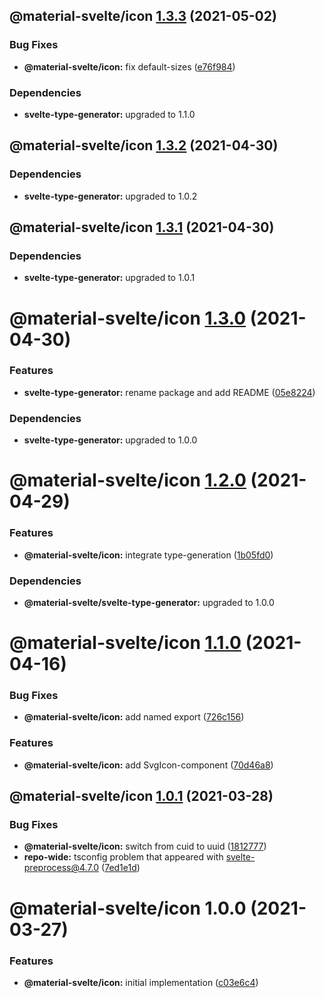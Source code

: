 ## @material-svelte/icon [1.3.3](https://github.com/material-svelte/material-svelte/compare/@material-svelte/icon@1.3.2...@material-svelte/icon@1.3.3) (2021-05-02)


### Bug Fixes

* **@material-svelte/icon:** fix default-sizes ([e76f984](https://github.com/material-svelte/material-svelte/commit/e76f984293aa1e27ae5b86b388bed096e1571449))





### Dependencies

* **svelte-type-generator:** upgraded to 1.1.0

## @material-svelte/icon [1.3.2](https://github.com/material-svelte/material-svelte/compare/@material-svelte/icon@1.3.1...@material-svelte/icon@1.3.2) (2021-04-30)





### Dependencies

* **svelte-type-generator:** upgraded to 1.0.2

## @material-svelte/icon [1.3.1](https://github.com/material-svelte/material-svelte/compare/@material-svelte/icon@1.3.0...@material-svelte/icon@1.3.1) (2021-04-30)





### Dependencies

* **svelte-type-generator:** upgraded to 1.0.1

# @material-svelte/icon [1.3.0](https://github.com/material-svelte/material-svelte/compare/@material-svelte/icon@1.2.0...@material-svelte/icon@1.3.0) (2021-04-30)


### Features

* **svelte-type-generator:** rename package and add README ([05e8224](https://github.com/material-svelte/material-svelte/commit/05e8224fa6b1d6ec93c6b82ccf1bf0af3f2dc042))





### Dependencies

* **svelte-type-generator:** upgraded to 1.0.0

# @material-svelte/icon [1.2.0](https://github.com/material-svelte/material-svelte/compare/@material-svelte/icon@1.1.0...@material-svelte/icon@1.2.0) (2021-04-29)


### Features

* **@material-svelte/icon:** integrate type-generation ([1b05fd0](https://github.com/material-svelte/material-svelte/commit/1b05fd086c9ac535bccd96bb9826079f870fc50b))





### Dependencies

* **@material-svelte/svelte-type-generator:** upgraded to 1.0.0

# @material-svelte/icon [1.1.0](https://github.com/material-svelte/material-svelte/compare/@material-svelte/icon@1.0.1...@material-svelte/icon@1.1.0) (2021-04-16)


### Bug Fixes

* **@material-svelte/icon:** add named export ([726c156](https://github.com/material-svelte/material-svelte/commit/726c156c9ce611e18c93a501d4269cf5e07d202f))


### Features

* **@material-svelte/icon:** add SvgIcon-component ([70d46a8](https://github.com/material-svelte/material-svelte/commit/70d46a82473089322ca9619bea09b0b68ad9db31))

## @material-svelte/icon [1.0.1](https://github.com/material-svelte/material-svelte/compare/@material-svelte/icon@1.0.0...@material-svelte/icon@1.0.1) (2021-03-28)


### Bug Fixes

* **@material-svelte/icon:** switch from cuid to uuid ([1812777](https://github.com/material-svelte/material-svelte/commit/1812777ea58f7458016edaa8e98f99b110348bab))
* **repo-wide:** tsconfig problem that appeared with svelte-preprocess@4.7.0 ([7ed1e1d](https://github.com/material-svelte/material-svelte/commit/7ed1e1d57e5caf60f39ebd8a67cf0ae0ad28f529))

# @material-svelte/icon 1.0.0 (2021-03-27)


### Features

* **@material-svelte/icon:** initial implementation ([c03e6c4](https://github.com/material-svelte/material-svelte/commit/c03e6c4f317e26327e5b36a6339534be61734639))
